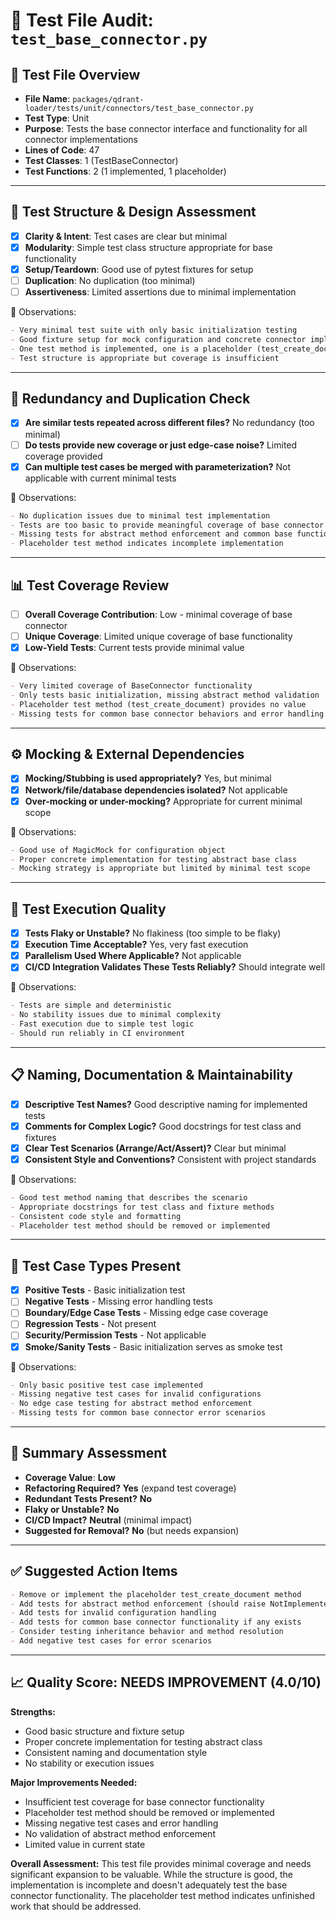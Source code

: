 # 🧪 Test File Audit: `test_base_connector.py`

## 📌 **Test File Overview**

* **File Name**: `packages/qdrant-loader/tests/unit/connectors/test_base_connector.py`
* **Test Type**: Unit
* **Purpose**: Tests the base connector interface and functionality for all connector implementations
* **Lines of Code**: 47
* **Test Classes**: 1 (TestBaseConnector)
* **Test Functions**: 2 (1 implemented, 1 placeholder)

---

## 🧱 **Test Structure & Design Assessment**

* [x] **Clarity & Intent**: Test cases are clear but minimal
* [x] **Modularity**: Simple test class structure appropriate for base functionality
* [x] **Setup/Teardown**: Good use of pytest fixtures for setup
* [ ] **Duplication**: No duplication (too minimal)
* [ ] **Assertiveness**: Limited assertions due to minimal implementation

📝 Observations:

```markdown
- Very minimal test suite with only basic initialization testing
- Good fixture setup for mock configuration and concrete connector implementation
- One test method is implemented, one is a placeholder (test_create_document)
- Test structure is appropriate but coverage is insufficient
```

---

## 🔁 **Redundancy and Duplication Check**

* [x] **Are similar tests repeated across different files?** No redundancy (too minimal)
* [ ] **Do tests provide new coverage or just edge-case noise?** Limited coverage provided
* [x] **Can multiple test cases be merged with parameterization?** Not applicable with current minimal tests

📝 Observations:

```markdown
- No duplication issues due to minimal test implementation
- Tests are too basic to provide meaningful coverage of base connector functionality
- Missing tests for abstract method enforcement and common base functionality
- Placeholder test method indicates incomplete implementation
```

---

## 📊 **Test Coverage Review**

* [ ] **Overall Coverage Contribution**: Low - minimal coverage of base connector
* [ ] **Unique Coverage**: Limited unique coverage of base functionality
* [x] **Low-Yield Tests**: Current tests provide minimal value

📝 Observations:

```markdown
- Very limited coverage of BaseConnector functionality
- Only tests basic initialization, missing abstract method validation
- Placeholder test method (test_create_document) provides no value
- Missing tests for common base connector behaviors and error handling
```

---

## ⚙️ **Mocking & External Dependencies**

* [x] **Mocking/Stubbing is used appropriately?** Yes, but minimal
* [x] **Network/file/database dependencies isolated?** Not applicable
* [x] **Over-mocking or under-mocking?** Appropriate for current minimal scope

📝 Observations:

```markdown
- Good use of MagicMock for configuration object
- Proper concrete implementation for testing abstract base class
- Mocking strategy is appropriate but limited by minimal test scope
```

---

## 🚦 **Test Execution Quality**

* [x] **Tests Flaky or Unstable?** No flakiness (too simple to be flaky)
* [x] **Execution Time Acceptable?** Yes, very fast execution
* [x] **Parallelism Used Where Applicable?** Not applicable
* [x] **CI/CD Integration Validates These Tests Reliably?** Should integrate well

📝 Observations:

```markdown
- Tests are simple and deterministic
- No stability issues due to minimal complexity
- Fast execution due to simple test logic
- Should run reliably in CI environment
```

---

## 📋 **Naming, Documentation & Maintainability**

* [x] **Descriptive Test Names?** Good descriptive naming for implemented tests
* [x] **Comments for Complex Logic?** Good docstrings for test class and fixtures
* [x] **Clear Test Scenarios (Arrange/Act/Assert)?** Clear but minimal
* [x] **Consistent Style and Conventions?** Consistent with project standards

📝 Observations:

```markdown
- Good test method naming that describes the scenario
- Appropriate docstrings for test class and fixture methods
- Consistent code style and formatting
- Placeholder test method should be removed or implemented
```

---

## 🧪 **Test Case Types Present**

* [x] **Positive Tests** - Basic initialization test
* [ ] **Negative Tests** - Missing error handling tests
* [ ] **Boundary/Edge Case Tests** - Missing edge case coverage
* [ ] **Regression Tests** - Not present
* [ ] **Security/Permission Tests** - Not applicable
* [x] **Smoke/Sanity Tests** - Basic initialization serves as smoke test

📝 Observations:

```markdown
- Only basic positive test case implemented
- Missing negative test cases for invalid configurations
- No edge case testing for abstract method enforcement
- Missing tests for common base connector error scenarios
```

---

## 🏁 **Summary Assessment**

* **Coverage Value**: **Low**
* **Refactoring Required?** **Yes** (expand test coverage)
* **Redundant Tests Present?** **No**
* **Flaky or Unstable?** **No**
* **CI/CD Impact?** **Neutral** (minimal impact)
* **Suggested for Removal?** **No** (but needs expansion)

---

## ✅ Suggested Action Items

```markdown
- Remove or implement the placeholder test_create_document method
- Add tests for abstract method enforcement (should raise NotImplementedError)
- Add tests for invalid configuration handling
- Add tests for common base connector functionality if any exists
- Consider testing inheritance behavior and method resolution
- Add negative test cases for error scenarios
```

---

## 📈 **Quality Score: NEEDS IMPROVEMENT (4.0/10)**

**Strengths:**
* Good basic structure and fixture setup
* Proper concrete implementation for testing abstract class
* Consistent naming and documentation style
* No stability or execution issues

**Major Improvements Needed:**
* Insufficient test coverage for base connector functionality
* Placeholder test method should be removed or implemented
* Missing negative test cases and error handling
* No validation of abstract method enforcement
* Limited value in current state

**Overall Assessment:** This test file provides minimal coverage and needs significant expansion to be valuable. While the structure is good, the implementation is incomplete and doesn't adequately test the base connector functionality. The placeholder test method indicates unfinished work that should be addressed.
